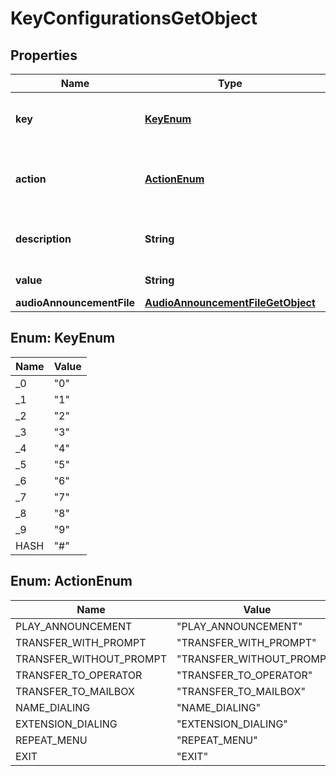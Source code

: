 

# KeyConfigurationsGetObject


## Properties

| Name | Type | Description | Notes |
|------------ | ------------- | ------------- | -------------|
|**key** | [**KeyEnum**](#KeyEnum) | Key assigned to specific menu configuration. |  |
|**action** | [**ActionEnum**](#ActionEnum) | Action assigned to specific menu key configuration. |  |
|**description** | **String** | The description of each menu key. |  [optional] |
|**value** | **String** | Value based on actions. |  [optional] |
|**audioAnnouncementFile** | [**AudioAnnouncementFileGetObject**](AudioAnnouncementFileGetObject.md) |  |  [optional] |



## Enum: KeyEnum

| Name | Value |
|---- | -----|
| _0 | &quot;0&quot; |
| _1 | &quot;1&quot; |
| _2 | &quot;2&quot; |
| _3 | &quot;3&quot; |
| _4 | &quot;4&quot; |
| _5 | &quot;5&quot; |
| _6 | &quot;6&quot; |
| _7 | &quot;7&quot; |
| _8 | &quot;8&quot; |
| _9 | &quot;9&quot; |
| HASH | &quot;#&quot; |



## Enum: ActionEnum

| Name | Value |
|---- | -----|
| PLAY_ANNOUNCEMENT | &quot;PLAY_ANNOUNCEMENT&quot; |
| TRANSFER_WITH_PROMPT | &quot;TRANSFER_WITH_PROMPT&quot; |
| TRANSFER_WITHOUT_PROMPT | &quot;TRANSFER_WITHOUT_PROMPT&quot; |
| TRANSFER_TO_OPERATOR | &quot;TRANSFER_TO_OPERATOR&quot; |
| TRANSFER_TO_MAILBOX | &quot;TRANSFER_TO_MAILBOX&quot; |
| NAME_DIALING | &quot;NAME_DIALING&quot; |
| EXTENSION_DIALING | &quot;EXTENSION_DIALING&quot; |
| REPEAT_MENU | &quot;REPEAT_MENU&quot; |
| EXIT | &quot;EXIT&quot; |




